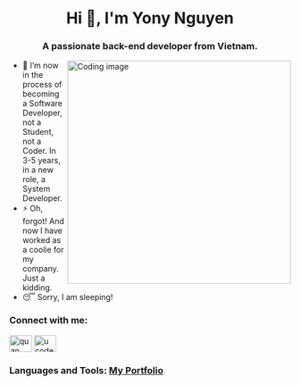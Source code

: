 <h1 align="center">Hi 👋, I'm Yony Nguyen</h1>
<h3 align="center">A passionate back-end developer from Vietnam.</h3>
<img align="right" alt="Coding image"
width="400"
src="https://singularityhub.com/wp-content/uploads/2019/02/learning-while-sleeping-neuroscience-shutterstock-686222875-1068x601.png" />

- 🌱 I’m now in the process of becoming a Software Developer, not a Student, not a Coder. In 3-5 years, in a new role, a System Developer.
- ⚡ Oh, forgot! And now I have worked as a coolie for my company. Just a kidding.
- 😴 Sorry, I am sleeping!

<h3 align="left">Connect with me:</h3>
<p align="left">
<a href="https://www.facebook.com/you.can.me.is.TONY/" target="blank"><img align="center" src="https://raw.githubusercontent.com/rahuldkjain/github-profile-readme-generator/master/src/images/icons/Social/facebook.svg" alt="quan nguyen" height="30" width="40" /></a>
<a href="https://www.youtube.com/channel/UCz14gudYYubCfNXs-3b3dAA" target="blank"><img align="center" src="https://raw.githubusercontent.com/rahuldkjain/github-profile-readme-generator/master/src/images/icons/Social/youtube.svg" alt="u coder" height="30" width="40" /></a>
</p>

<h3 align="left">Languages and Tools: <a href="">My Portfolio</a></h3>
